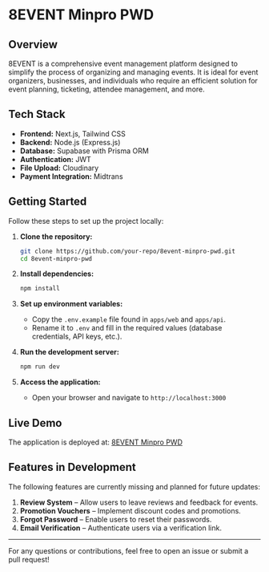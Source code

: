 # 8EVENT Minpro PWD

## Overview

8EVENT is a comprehensive event management platform designed to simplify the process of organizing and managing events. It is ideal for event organizers, businesses, and individuals who require an efficient solution for event planning, ticketing, attendee management, and more.

## Tech Stack

- **Frontend:** Next.js, Tailwind CSS
- **Backend:** Node.js (Express.js)
- **Database:** Supabase with Prisma ORM
- **Authentication:** JWT
- **File Upload:** Cloudinary
- **Payment Integration:** Midtrans

## Getting Started

Follow these steps to set up the project locally:

1. **Clone the repository:**

   ```sh
   git clone https://github.com/your-repo/8event-minpro-pwd.git
   cd 8event-minpro-pwd
   ```

2. **Install dependencies:**

   ```sh
   npm install
   ```

3. **Set up environment variables:**

   - Copy the `.env.example` file found in `apps/web` and `apps/api`.
   - Rename it to `.env` and fill in the required values (database credentials, API keys, etc.).

4. **Run the development server:**

   ```sh
   npm run dev
   ```

5. **Access the application:**
   - Open your browser and navigate to `http://localhost:3000`

## Live Demo

The application is deployed at: [8EVENT Minpro PWD](https://minpro-event-ticketing-web.vercel.app)

## Features in Development

The following features are currently missing and planned for future updates:

1. **Review System** – Allow users to leave reviews and feedback for events.
2. **Promotion Vouchers** – Implement discount codes and promotions.
3. **Forgot Password** – Enable users to reset their passwords.
4. **Email Verification** – Authenticate users via a verification link.

---

For any questions or contributions, feel free to open an issue or submit a pull request!
